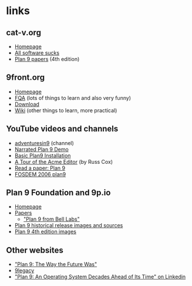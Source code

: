 # links

## cat-v.org

 - [Homepage](https://cat-v.org/)
 - [All software sucks](http://harmful.cat-v.org/software/)
 - [Plan 9 papers](http://doc.cat-v.org/plan_9/4th_edition/papers/) (4th edition)

## 9front.org

 - [Homepage](http://9front.org/)
 - [FQA](http://fqa.9front.org/) (lots of things to learn and also very funny)
 - [Download](http://9front.org/download)
 - [Wiki](http://wiki.9front.org/) (other things to learn, more practical)

## YouTube videos and channels

 - [adventuresin9](https://www.youtube.com/channel/UC7qFfPYl0t8Cq7auyblZqxA) (channel)
 - [Narrated Plan 9 Demo](https://www.youtube.com/watch?v=SoGLU1l7LwY)
 - [Basic Plan9 Installation](https://www.youtube.com/watch?v=NNWFTq0ZwLE)
 - [A Tour of the Acme Editor](https://www.youtube.com/watch?v=dP1xVpMPn8M) (by Russ Cox)
 - [Read a paper: Plan 9](https://www.youtube.com/watch?v=Mr-ilxxWAcQ)
 - [FOSDEM 2006 plan9](https://www.youtube.com/watch?v=VJSlvoUFkBA)

## Plan 9 Foundation and 9p.io

 - [Homepage](https://p9f.org/)
 - [Papers](https://p9f.org/sys/doc/)
	- ["Plan 9 from Bell Labs"](https://p9f.org/sys/doc/9.html)
 - [Plan 9 historical release images and sources](https://p9f.org/dl/)
 - [Plan 9 4th edition images](http://9p.io/plan9/download.html)

## Other websites

 - ["Plan 9: The Way the Future Was"](http://www.catb.org/esr/writings/taoup/html/plan9.html)
 - [9legacy](http://9legacy.org/)
 - ["Plan 9: An Operating System Decades Ahead of Its Time" on Linkedin](https://www.linkedin.com/pulse/plan-9-operating-system-decades-ahead-its-time-anastasios-papalias)
